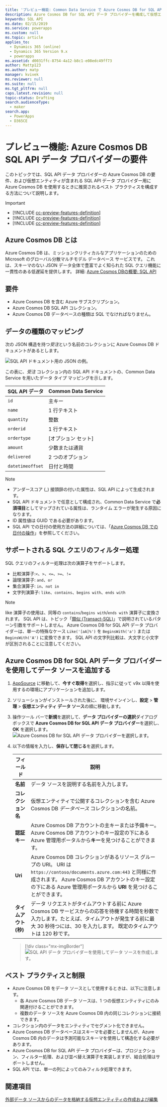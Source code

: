 ```yaml
---
title: 'プレビュー機能: Common Data Service で Azure Cosmos DB for SQL API データ プロバイダーを使用する | MicrosoftDocs'
description: Azure Cosmos DB for SQL API データ プロバイダーを構成して仮想エンティティで使用する方法について説明します。
keywords: SQL API
ms.date: 02/15/2019
ms.service: powerapps
ms.custom: null
ms.topic: article
applies_to:
  - Dynamics 365 (online)
  - Dynamics 365 Version 9.x
  - powerapps
ms.assetid: d0031ffc-8754-4a12-b8c1-e08edc49ff73
author: Mattp123
ms.author: matp
manager: kvivek
ms.reviewer: null
ms.suite: null
ms.tgt_pltfrm: null
caps.latest.revision: null
topic-status: Drafting
search.audienceType:
  - maker
search.app:
  - PowerApps
  - D365CE
---
```


# <a name="preview-feature-azure-cosmos-db-sql-api-data-provider-requirements"></a>プレビュー機能: Azure Cosmos DB SQL API データ プロバイダーの要件

このトピックでは、SQL API データ プロバイダーの Azure Cosmos DB の要件、および仮想エンティティが含まれる SQL API データ プロバイダー用に Azure Cosmos DB を使用するときに推奨されるベスト プラクティスを構成する方法について説明します。 

> [!IMPORTANT]
> - [!INCLUDE [cc-preview-features-definition](../../includes/cc-preview-features-definition.md)]
> - [!INCLUDE [cc-preview-features-definition](../../includes/cc-preview-features-expect-changes.md)]
> - [!INCLUDE [cc-preview-features-definition](../../includes/cc-preview-features-no-ms-support.md)]


## <a name="what-is-azure-cosmos-db"></a>Azure Cosmos DB とは

Azure Cosmos DB は、ミッションクリティカルなアプリケーションのための Microsoft のグローバル分散マルチモデル データベース サービスです。 これは、スキーマのない JSON データ全体で豊富でよく知られた SQL クエリ機能に一貫性のある低遅延を提供します。 詳細: [Azure Cosmos DBの概要: SQL API](https://docs.microsoft.com/azure/cosmos-db/sql-api-introduction)

## <a name="requirements"></a>要件

- Azure Cosmos DB を含む Azure サブスクリプション。
- Azure Cosmos DB SQL API コレクション。
- Azure Cosmos DB データベースの種類は SQL でなければなりません。 

## <a name="data-type-mapping"></a>データの種類のマッピング

次の JSON 構造を持つ*受注*という名前のコレクションに Azure Cosmos DB ドキュメントがあるとします。

![SQL API ドキュメント用の JSON の例。](media/documentdbexample.png)

この表に、*受注* コレクション内の SQL API ドキュメントの、Common Data Service を用いたデータ タイプ マッピングを示します。

|SQL API データ|Common Data Service|
|--|--|
|`id`|主キー|
|`name`|1 行テキスト|
|`quantity`|整数|
|`orderid`|1 行テキスト|
|`ordertype`|[オプション セット]|
|`amount`|少数または通貨|
|`delivered`|2 つのオプション|
|`datetimeoffset`|日付と時間|

> [!NOTE]
> - アンダースコア (_) 接頭辞の付いた属性は、SQL API によって生成されます。
> - SQL API ドキュメントで任意として構成され、Common Data Service で**必須項目**としてマップされている属性は、ランタイム エラーが発生する原因になります。
> - ID 属性値は GUID である必要があります。
> - SQL API での日付の使用方法の詳細については、「[Azure Cosmos DB での日付の操作](https://azure.microsoft.com/blog/working-with-dates-in-azure-documentdb-4/)」を参照してください。

## <a name="supported-sql-query-filtering"></a>サポートされる SQL クエリのフィルター処理

SQL クエリのフィルター処理は次の演算子をサポートします。 

- 比較演算子:`<`、`>`、`<=`、`>=`、`!=`
- 論理演算子: `and`、`or` 
- 集合演算子: `in`、`not in`
- 文字列演算子: `like`、`contains`、`begins with`、`ends with`

> [!NOTE]
> like 演算子の使用は、同等の `contains`/`begins with`/`ends with` 演算子に変換されます。 SQL API は、トピック「[類似 (Transact-SQL)](/sql/t-sql/language-elements/like-transact-sql)」で説明されているパターン引数をサポートしません。 Azure Cosmos DB for SQL API データ プロバイダーは、単一の特殊なケース `Like('[aA]%')` を `BeginsWith('a')` または `BeginsWith('A')` に変換できます。 SQL API の文字列比較は、大文字と小文字が区別されることに注意してください。

## <a name="add-a-data-source-using-the-azure-cosmos-db-for-sql-api-data-provider"></a>Azure Cosmos DB for SQL API データ プロバイダーを使用してデータ ソースを追加する

1. [AppSource](https://appsource.microsoft.com/product/dynamics-365/mscrm.documentdb_data_provider?tab=Overview) に移動して、**今すぐ取得**を選択し、指示に従って v9x 以降を使用するの環境にアプリケーションを追加します。
2. ソリューションがインストールされた後に、 環境サインインし、**設定** > **管理** > **仮想エンティティ データ ソース**の順に移動します。
3. 操作ツール バーで**新規**を選択して、**データ プロバイダーの選択**ダイアログ ボックスで **Azure Cosmos DB for SQL API データ プロバイダー**を選択し、**OK** を選択します。
![Azure Cosmos DB for SQL API データ プロバイダーを選択します。](media/createdatasource.png)
1. 以下の情報を入力し、**保存して閉じる**を選択します。

    |フィールド|説明|
    |--|--|
    |**名前**|データ ソースを説明する名前を入力します。|
    |**コレクション名**|仮想エンティティで公開するコレクションを含む Azure Cosmos DB *データベース* コレクションの名前。  |
    |**認証キー**|Azure Cosmos DB アカウントの主キーまたは予備キー。 Azure Cosmos DB アカウントのキー設定の下にある Azure 管理用ポータルから**キー**を見つけることができます。|
    |**Uri**|Azure Cosmos DB コレクションがあるリソース グループの URI。 URI は `https://contoso/documents.azure.com:443` と同様に作成されます。 Azure Cosmos DB アカウントのキー設定の下にある Azure 管理用ポータルから **URI** を見つけることができます。 |
    |**タイムアウト (秒)**|データ リクエストがタイムアウトする前に Azure Cosmos DB サービスからの応答を待機する時間を秒数で入力します。たとえば、タイムアウトが発生する前に最大 30 秒待つには、30 を入力します。 既定のタイムアウトは 120 秒です。|

    > [!div class="mx-imgBorder"] 
    > ![SQL API データ プロバイダーを使用してデータ ソースを作成します。](media/cosmosdb-datasource.png)

## <a name="best-practices-and-limitations"></a>ベスト プラクティスと制限

- Azure Cosmos DB をデータ ソースとして使用するときは、以下に注意します。
   - 各 Azure Cosmos DB データ ソースは、1 つの仮想エンティティにのみ関連付けることができます。
   - 複数のデータ ソースを Azure Cosmos DB 内の同じコレクションに接続できます。
- コレクション内のデータをエンティティでセグメント化できません。
- Azure Cosmos DB データベースはスキーマを必要としませんが、Azure Cosmos DB 内のデータは予測可能なスキーマを使用して構造化する必要があります。 
- Azure Cosmos DB for SQL API データ プロバイダーは、プロジェクション、フィルター処理、および並べ替え演算子を実装しますが、結合処理はサポートしません。
- SQL API では、単一の列によってのみフィルタ処理できます。

## <a name="see-also"></a>関連項目

[外部データ ソースからのデータを格納する仮想エンティティの作成および編集](create-edit-virtual-entities.md)
